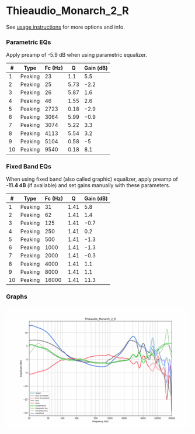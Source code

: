 # Thieaudio_Monarch_2_R
See [usage instructions](https://github.com/jaakkopasanen/AutoEq#usage) for more options and info.

### Parametric EQs
Apply preamp of -5.9 dB when using parametric equalizer.

|   # | Type    |   Fc (Hz) |    Q |   Gain (dB) |
|-----|---------|-----------|------|-------------|
|   1 | Peaking |        23 | 1.1  |         5.5 |
|   2 | Peaking |        25 | 5.73 |        -2.2 |
|   3 | Peaking |        26 | 5.87 |         1.6 |
|   4 | Peaking |        46 | 1.55 |         2.6 |
|   5 | Peaking |      2723 | 0.18 |        -2.9 |
|   6 | Peaking |      3064 | 5.99 |        -0.9 |
|   7 | Peaking |      3074 | 5.22 |         3.3 |
|   8 | Peaking |      4113 | 5.54 |         3.2 |
|   9 | Peaking |      5104 | 0.58 |        -5   |
|  10 | Peaking |      9540 | 0.18 |         8.1 |

### Fixed Band EQs
When using fixed band (also called graphic) equalizer, apply preamp of **-11.4 dB** (if available) and set gains manually with these parameters.

|   # | Type    |   Fc (Hz) |    Q |   Gain (dB) |
|-----|---------|-----------|------|-------------|
|   1 | Peaking |        31 | 1.41 |         5.8 |
|   2 | Peaking |        62 | 1.41 |         1.4 |
|   3 | Peaking |       125 | 1.41 |        -0.7 |
|   4 | Peaking |       250 | 1.41 |         0.2 |
|   5 | Peaking |       500 | 1.41 |        -1.3 |
|   6 | Peaking |      1000 | 1.41 |        -1.3 |
|   7 | Peaking |      2000 | 1.41 |        -0.3 |
|   8 | Peaking |      4000 | 1.41 |         1.1 |
|   9 | Peaking |      8000 | 1.41 |         1.1 |
|  10 | Peaking |     16000 | 1.41 |        11.3 |

### Graphs
![](./Thieaudio_Monarch_2_R.png)
